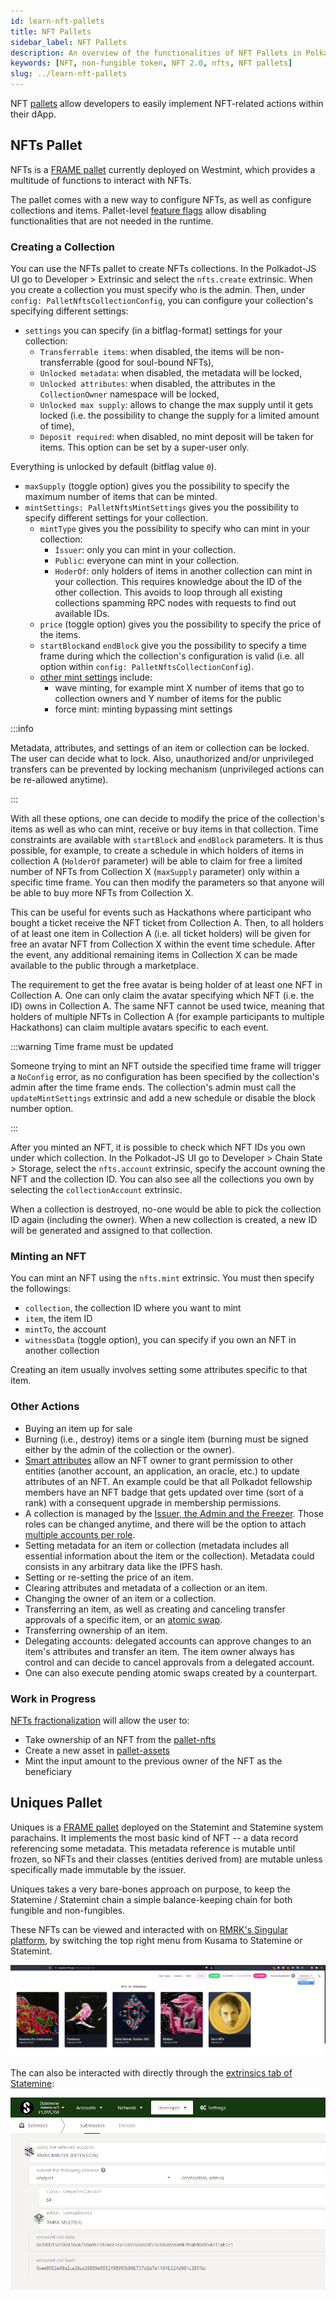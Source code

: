 ```yaml
---
id: learn-nft-pallets
title: NFT Pallets
sidebar_label: NFT Pallets
description: An overview of the functionalities of NFT Pallets in Polkadot Ecosystem.
keywords: [NFT, non-fungible token, NFT 2.0, nfts, NFT pallets]
slug: ../learn-nft-pallets
---
```


NFT [pallets](learn-extrinsics.md#pallets-and-extrinsics) allow developers to easily implement
NFT-related actions within their dApp.

## NFTs Pallet

NFTs is a [FRAME pallet](https://polkadot.js.org/docs/substrate/extrinsics#nfts) currently deployed
on Westmint, which provides a multitude of functions to interact with NFTs.

The pallet comes with a new way to configure NFTs, as well as configure collections and items.
Pallet-level [feature flags](https://github.com/paritytech/substrate/pull/12367) allow disabling
functionalities that are not needed in the runtime.

### Creating a Collection

You can use the NFTs pallet to create NFTs collections. In the Polkadot-JS UI go to Developer >
Extrinsic and select the `nfts.create` extrinsic. When you create a collection you must specify who
is the admin. Then, under `config: PalletNftsCollectionConfig`, you can configure your collection's
specifying different settings:

- `settings` you can specify (in a bitflag-format) settings for your collection:
  - `Transferrable items`: when disabled, the items will be non-transferrable (good for soul-bound
    NFTs),
  - `Unlocked metadata`: when disabled, the metadata will be locked,
  - `Unlocked attributes`: when disabled, the attributes in the `CollectionOwner` namespace will be
    locked,
  - `Unlocked max supply`: allows to change the max supply until it gets locked (i.e. the
    possibility to change the supply for a limited amount of time),
  - `Deposit required`: when disabled, no mint deposit will be taken for items. This option can be
    set by a super-user only.

Everything is unlocked by default (bitflag value `0`).

- `maxSupply` (toggle option) gives you the possibility to specify the maximum number of items that
  can be minted.
- `mintSettings: PalletNftsMintSettings` gives you the possibility to specify different settings for
  your collection.
  - `mintType` gives you the possibility to specify who can mint in your collection:
    - `Ìssuer`: only you can mint in your collection.
    - `Public`: everyone can mint in your collection.
    - `HoderOf`: only holders of items in another collection can mint in your collection. This
      requires knowledge about the ID of the other collection. This avoids to loop through all
      existing collections spamming RPC nodes with requests to find out available IDs.
  - `price` (toggle option) gives you the possibility to specify the price of the items.
  - `startBlock`and `endBlock` give you the possibility to specify a time frame during which the
    collection's configuration is valid (i.e. all option within
    `config: PalletNftsCollectionConfig`).
  - [other mint settings](https://github.com/paritytech/substrate/pull/12483) include:
    - wave minting, for example mint X number of items that go to collection owners and Y number of
      items for the public
    - force mint: minting bypassing mint settings

:::info

Metadata, attributes, and settings of an item or collection can be locked. The user can decide what
to lock. Also, unauthorized and/or unprivileged transfers can be prevented by locking mechanism
(unprivileged actions can be re-allowed anytime).

:::

With all these options, one can decide to modify the price of the collection's items as well as who
can mint, receive or buy items in that collection. Time constraints are available with `startBlock`
and `endBlock` parameters. It is thus possible, for example, to create a schedule in which holders
of items in collection A (`HolderOf` parameter) will be able to claim for free a limited number of
NFTs from Collection X (`maxSupply` parameter) only within a specific time frame. You can then
modify the parameters so that anyone will be able to buy more NFTs from Collection X.

This can be useful for events such as Hackathons where participant who bought a ticket receive the
NFT ticket from Collection A. Then, to all holders of at least one item in Collection A (i.e. all
ticket holders) will be given for free an avatar NFT from Collection X within the event time
schedule. After the event, any additional remaining items in Collection X can be made available to
the public through a marketplace.

The requirement to get the free avatar is being holder of at least one NFT in Collection A. One can
only claim the avatar specifying which NFT (i.e. the ID) owns in Collection A. The same NFT cannot
be used twice, meaning that holders of multiple NFTs in Collection A (for example participants to
multiple Hackathons) can claim multiple avatars specific to each event.

:::warning Time frame must be updated

Someone trying to mint an NFT outside the specified time frame will trigger a `NoConfig` error, as
no configuration has been specified by the collection's admin after the time frame ends. The
collection's admin must call the `updateMintSettings` extrinsic and add a new schedule or disable
the block number option.

:::

After you minted an NFT, it is possible to check which NFT IDs you own under which collection. In
the Polkadot-JS UI go to Developer > Chain State > Storage, select the `nfts.account` extrinsic,
specify the account owning the NFT and the collection ID. You can also see all the collections you
own by selecting the `collectionAccount` extrinsic.

When a collection is destroyed, no-one would be able to pick the collection ID again (including the
owner). When a new collection is created, a new ID will be generated and assigned to that
collection.

### Minting an NFT

You can mint an NFT using the `nfts.mint` extrinsic. You must then specify the followings:

- `collection`, the collection ID where you want to mint
- `item`, the item ID
- `mintTo`, the account
- `witnessData` (toggle option), you can specify if you own an NFT in another collection

Creating an item usually involves setting some attributes specific to that item.

### Other Actions

- Buying an item up for sale
- Burning (i.e., destroy) items or a single item (burning must be signed either by the admin of the
  collection or the owner).
- [Smart attributes](https://github.com/paritytech/substrate/pull/12702) allow an NFT owner to grant
  permission to other entities (another account, an application, an oracle, etc.) to update
  attributes of an NFT. An example could be that all Polkadot fellowship members have an NFT badge
  that gets updated over time (sort of a rank) with a consequent upgrade in membership permissions.
- A collection is managed by the
  [Issuer, the Admin and the Freezer](./learn-assets.md#creation-and-management). Those roles can be
  changed anytime, and there will be the option to attach
  [multiple accounts per role](https://github.com/paritytech/substrate/pull/12437).
- Setting metadata for an item or collection (metadata includes all essential information about the
  item or the collection). Metadata could consists in any arbitrary data like the IPFS hash.
- Setting or re-setting the price of an item.
- Clearing attributes and metadata of a collection or an item.
- Changing the owner of an item or a collection.
- Transferring an item, as well as creating and canceling transfer approvals of a specific item, or
  an [atomic swap](https://github.com/paritytech/substrate/pull/12285).
- Transferring ownership of an item.
- Delegating accounts: delegated accounts can approve changes to an item's attributes and transfer
  an item. The item owner always has control and can decide to cancel approvals from a delegated
  account.
- One can also execute pending atomic swaps created by a counterpart.

### Work in Progress

[NFTs fractionalization](https://github.com/paritytech/substrate/pull/12565) will allow the user to:

- Take ownership of an NFT from the [pallet-nfts](#nfts-pallet)
- Create a new asset in [pallet-assets](https://polkadot.js.org/docs/substrate/extrinsics#assets)
- Mint the input amount to the previous owner of the NFT as the beneficiary

## Uniques Pallet

Uniques is a [FRAME pallet](https://github.com/paritytech/substrate/tree/master/frame/uniques)
deployed on the Statemint and Statemine system parachains. It implements the most basic kind of NFT
-- a data record referencing some metadata. This metadata reference is mutable until frozen, so NFTs
and their classes (entities derived from) are mutable unless specifically made immutable by the
issuer.

Uniques takes a very bare-bones approach on purpose, to keep the Statemine / Statemint chain a
simple balance-keeping chain for both fungible and non-fungibles.

These NFTs can be viewed and interacted with on [RMRK's Singular platform](https://singular.app), by
switching the top right menu from Kusama to Statemine or Statemint.

![nft-statemine](../assets/nft/nft-statemine.png)

The can also be interacted with directly through the
[extrinsics tab of Statemine](https://polkadot.js.org/apps/?rpc=wss%3A%2F%2Fkusama-statemine-rpc.paritytech.net#/extrinsics):

![uniques.png](../assets/nft/uniques.png)
